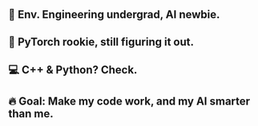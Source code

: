 
## 🔧 Env. Engineering undergrad, AI newbie.  
## 🤖 PyTorch rookie, still figuring it out.  
## 💻 C++ & Python? Check.  
## 🔥 Goal: Make my code work, and my AI smarter than me.  

<!--
**GlieseQ/GlieseQ** is a ✨ _special_ ✨ repository because its `README.md` (this file) appears on your GitHub profile.
